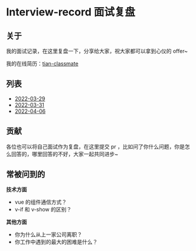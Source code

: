 # Interview-record 面试复盘

## 关于

我的面试记录，在这里复盘一下，分享给大家，祝大家都可以拿到心仪的 offer~

我的在线简历：[tian-classmate](https://github.com/Tyh2001/tian-classmate)

## 列表

- [2022-03-29](https://github.com/Tyh2001/Interview-record/blob/master/2022-03-29.md)
- [2022-03-31](https://github.com/Tyh2001/Interview-record/blob/master/2022-03-31.md)
- [2022-04-06](https://github.com/Tyh2001/Interview-record/blob/master/2022-04-06.md)

## 贡献

各位也可以将自己面试作为复盘，在这里提交 pr ，比如问了你什么问题，你是怎么回答的，哪里回答的不好，大家一起共同进步~

## 常被问到的

**技术方面**

- vue 的组件通信方式？
- v-if 和 v-show 的区别？

**其他方面**

- 你为什么从上一家公司离职？
- 你工作中遇到的最大的困难是什么？
